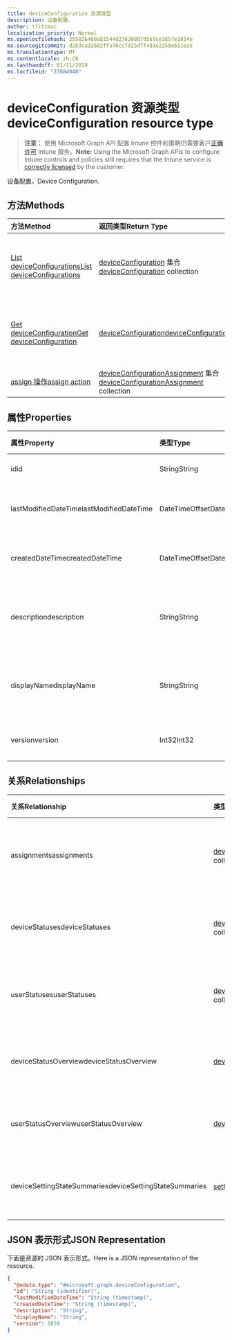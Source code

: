 ```yaml
---
title: deviceConfiguration 资源类型
description: 设备配置。
author: tfitzmac
localization_priority: Normal
ms.openlocfilehash: 255826460a81544d27620807d569ce3857e1034e
ms.sourcegitcommit: d2b3ca32602ffa76cc7925d7f4d1e2258e611ea5
ms.translationtype: MT
ms.contentlocale: zh-CN
ms.lasthandoff: 01/11/2019
ms.locfileid: "27884040"
---
```

# <a name="deviceconfiguration-resource-type"></a><span data-ttu-id="20b0f-103">deviceConfiguration 资源类型</span><span class="sxs-lookup"><span data-stu-id="20b0f-103">deviceConfiguration resource type</span></span>

> <span data-ttu-id="20b0f-104">**注意：** 使用 Microsoft Graph API 配置 Intune 控件和策略仍需要客户[正确许可](https://go.microsoft.com/fwlink/?linkid=839381) Intune 服务。</span><span class="sxs-lookup"><span data-stu-id="20b0f-104">**Note:** Using the Microsoft Graph APIs to configure Intune controls and policies still requires that the Intune service is [correctly licensed](https://go.microsoft.com/fwlink/?linkid=839381) by the customer.</span></span>

<span data-ttu-id="20b0f-105">设备配置。</span><span class="sxs-lookup"><span data-stu-id="20b0f-105">Device Configuration.</span></span>
## <a name="methods"></a><span data-ttu-id="20b0f-106">方法</span><span class="sxs-lookup"><span data-stu-id="20b0f-106">Methods</span></span>
|<span data-ttu-id="20b0f-107">方法</span><span class="sxs-lookup"><span data-stu-id="20b0f-107">Method</span></span>|<span data-ttu-id="20b0f-108">返回类型</span><span class="sxs-lookup"><span data-stu-id="20b0f-108">Return Type</span></span>|<span data-ttu-id="20b0f-109">说明</span><span class="sxs-lookup"><span data-stu-id="20b0f-109">Description</span></span>|
|:---|:---|:---|
|[<span data-ttu-id="20b0f-110">List deviceConfigurations</span><span class="sxs-lookup"><span data-stu-id="20b0f-110">List deviceConfigurations</span></span>](../api/intune-deviceconfig-deviceconfiguration-list.md)|<span data-ttu-id="20b0f-111">[deviceConfiguration](../resources/intune-deviceconfig-deviceconfiguration.md) 集合</span><span class="sxs-lookup"><span data-stu-id="20b0f-111">[deviceConfiguration](../resources/intune-deviceconfig-deviceconfiguration.md) collection</span></span>|<span data-ttu-id="20b0f-112">列出 [deviceConfiguration](../resources/intune-deviceconfig-deviceconfiguration.md) 对象的属性和关系。</span><span class="sxs-lookup"><span data-stu-id="20b0f-112">List properties and relationships of the [deviceConfiguration](../resources/intune-deviceconfig-deviceconfiguration.md) objects.</span></span>|
|[<span data-ttu-id="20b0f-113">Get deviceConfiguration</span><span class="sxs-lookup"><span data-stu-id="20b0f-113">Get deviceConfiguration</span></span>](../api/intune-deviceconfig-deviceconfiguration-get.md)|[<span data-ttu-id="20b0f-114">deviceConfiguration</span><span class="sxs-lookup"><span data-stu-id="20b0f-114">deviceConfiguration</span></span>](../resources/intune-deviceconfig-deviceconfiguration.md)|<span data-ttu-id="20b0f-115">读取 [deviceConfiguration](../resources/intune-deviceconfig-deviceconfiguration.md) 对象的属性和关系。</span><span class="sxs-lookup"><span data-stu-id="20b0f-115">Read properties and relationships of the [deviceConfiguration](../resources/intune-deviceconfig-deviceconfiguration.md) object.</span></span>|
|[<span data-ttu-id="20b0f-116">assign 操作</span><span class="sxs-lookup"><span data-stu-id="20b0f-116">assign action</span></span>](../api/intune-deviceconfig-deviceconfiguration-assign.md)|<span data-ttu-id="20b0f-117">[deviceConfigurationAssignment](../resources/intune-deviceconfig-deviceconfigurationassignment.md) 集合</span><span class="sxs-lookup"><span data-stu-id="20b0f-117">[deviceConfigurationAssignment](../resources/intune-deviceconfig-deviceconfigurationassignment.md) collection</span></span>|<span data-ttu-id="20b0f-118">尚未记录</span><span class="sxs-lookup"><span data-stu-id="20b0f-118">Not yet documented</span></span>|

## <a name="properties"></a><span data-ttu-id="20b0f-119">属性</span><span class="sxs-lookup"><span data-stu-id="20b0f-119">Properties</span></span>
|<span data-ttu-id="20b0f-120">属性</span><span class="sxs-lookup"><span data-stu-id="20b0f-120">Property</span></span>|<span data-ttu-id="20b0f-121">类型</span><span class="sxs-lookup"><span data-stu-id="20b0f-121">Type</span></span>|<span data-ttu-id="20b0f-122">说明</span><span class="sxs-lookup"><span data-stu-id="20b0f-122">Description</span></span>|
|:---|:---|:---|
|<span data-ttu-id="20b0f-123">id</span><span class="sxs-lookup"><span data-stu-id="20b0f-123">id</span></span>|<span data-ttu-id="20b0f-124">String</span><span class="sxs-lookup"><span data-stu-id="20b0f-124">String</span></span>|<span data-ttu-id="20b0f-125">实体的键。</span><span class="sxs-lookup"><span data-stu-id="20b0f-125">Key of the entity.</span></span>|
|<span data-ttu-id="20b0f-126">lastModifiedDateTime</span><span class="sxs-lookup"><span data-stu-id="20b0f-126">lastModifiedDateTime</span></span>|<span data-ttu-id="20b0f-127">DateTimeOffset</span><span class="sxs-lookup"><span data-stu-id="20b0f-127">DateTimeOffset</span></span>|<span data-ttu-id="20b0f-128">上次修改对象的日期/时间。</span><span class="sxs-lookup"><span data-stu-id="20b0f-128">DateTime the object was last modified.</span></span>|
|<span data-ttu-id="20b0f-129">createdDateTime</span><span class="sxs-lookup"><span data-stu-id="20b0f-129">createdDateTime</span></span>|<span data-ttu-id="20b0f-130">DateTimeOffset</span><span class="sxs-lookup"><span data-stu-id="20b0f-130">DateTimeOffset</span></span>|<span data-ttu-id="20b0f-131">创建对象的日期/时间。</span><span class="sxs-lookup"><span data-stu-id="20b0f-131">DateTime the object was created.</span></span>|
|<span data-ttu-id="20b0f-132">description</span><span class="sxs-lookup"><span data-stu-id="20b0f-132">description</span></span>|<span data-ttu-id="20b0f-133">String</span><span class="sxs-lookup"><span data-stu-id="20b0f-133">String</span></span>|<span data-ttu-id="20b0f-134">管理员提供的设备配置说明。</span><span class="sxs-lookup"><span data-stu-id="20b0f-134">Admin provided description of the Device Configuration.</span></span>|
|<span data-ttu-id="20b0f-135">displayName</span><span class="sxs-lookup"><span data-stu-id="20b0f-135">displayName</span></span>|<span data-ttu-id="20b0f-136">String</span><span class="sxs-lookup"><span data-stu-id="20b0f-136">String</span></span>|<span data-ttu-id="20b0f-137">管理员提供的设备配置名称。</span><span class="sxs-lookup"><span data-stu-id="20b0f-137">Admin provided name of the device configuration.</span></span>|
|<span data-ttu-id="20b0f-138">version</span><span class="sxs-lookup"><span data-stu-id="20b0f-138">version</span></span>|<span data-ttu-id="20b0f-139">Int32</span><span class="sxs-lookup"><span data-stu-id="20b0f-139">Int32</span></span>|<span data-ttu-id="20b0f-140">设备配置的版本。</span><span class="sxs-lookup"><span data-stu-id="20b0f-140">Version of the device configuration.</span></span>|

## <a name="relationships"></a><span data-ttu-id="20b0f-141">关系</span><span class="sxs-lookup"><span data-stu-id="20b0f-141">Relationships</span></span>
|<span data-ttu-id="20b0f-142">关系</span><span class="sxs-lookup"><span data-stu-id="20b0f-142">Relationship</span></span>|<span data-ttu-id="20b0f-143">类型</span><span class="sxs-lookup"><span data-stu-id="20b0f-143">Type</span></span>|<span data-ttu-id="20b0f-144">说明</span><span class="sxs-lookup"><span data-stu-id="20b0f-144">Description</span></span>|
|:---|:---|:---|
|<span data-ttu-id="20b0f-145">assignments</span><span class="sxs-lookup"><span data-stu-id="20b0f-145">assignments</span></span>|<span data-ttu-id="20b0f-146">[deviceConfigurationAssignment](../resources/intune-deviceconfig-deviceconfigurationassignment.md) 集合</span><span class="sxs-lookup"><span data-stu-id="20b0f-146">[deviceConfigurationAssignment](../resources/intune-deviceconfig-deviceconfigurationassignment.md) collection</span></span>|<span data-ttu-id="20b0f-147">设备配置文件的分配列表。</span><span class="sxs-lookup"><span data-stu-id="20b0f-147">The list of assignments for the device configuration profile.</span></span>|
|<span data-ttu-id="20b0f-148">deviceStatuses</span><span class="sxs-lookup"><span data-stu-id="20b0f-148">deviceStatuses</span></span>|<span data-ttu-id="20b0f-149">[deviceConfigurationDeviceStatus](../resources/intune-deviceconfig-deviceconfigurationdevicestatus.md) 集合</span><span class="sxs-lookup"><span data-stu-id="20b0f-149">[deviceConfigurationDeviceStatus](../resources/intune-deviceconfig-deviceconfigurationdevicestatus.md) collection</span></span>|<span data-ttu-id="20b0f-150">按设备的设备配置安装状态。</span><span class="sxs-lookup"><span data-stu-id="20b0f-150">Device configuration installation status by device.</span></span>|
|<span data-ttu-id="20b0f-151">userStatuses</span><span class="sxs-lookup"><span data-stu-id="20b0f-151">userStatuses</span></span>|<span data-ttu-id="20b0f-152">[deviceConfigurationUserStatus](../resources/intune-deviceconfig-deviceconfigurationuserstatus.md) 集合</span><span class="sxs-lookup"><span data-stu-id="20b0f-152">[deviceConfigurationUserStatus](../resources/intune-deviceconfig-deviceconfigurationuserstatus.md) collection</span></span>|<span data-ttu-id="20b0f-153">用户的设备配置安装状态。</span><span class="sxs-lookup"><span data-stu-id="20b0f-153">Device configuration installation status by user.</span></span>|
|<span data-ttu-id="20b0f-154">deviceStatusOverview</span><span class="sxs-lookup"><span data-stu-id="20b0f-154">deviceStatusOverview</span></span>|[<span data-ttu-id="20b0f-155">deviceConfigurationDeviceOverview</span><span class="sxs-lookup"><span data-stu-id="20b0f-155">deviceConfigurationDeviceOverview</span></span>](../resources/intune-deviceconfig-deviceconfigurationdeviceoverview.md)|<span data-ttu-id="20b0f-156">设备配置设备状态概述</span><span class="sxs-lookup"><span data-stu-id="20b0f-156">Device Configuration devices status overview</span></span>|
|<span data-ttu-id="20b0f-157">userStatusOverview</span><span class="sxs-lookup"><span data-stu-id="20b0f-157">userStatusOverview</span></span>|[<span data-ttu-id="20b0f-158">deviceConfigurationUserOverview</span><span class="sxs-lookup"><span data-stu-id="20b0f-158">deviceConfigurationUserOverview</span></span>](../resources/intune-deviceconfig-deviceconfigurationuseroverview.md)|<span data-ttu-id="20b0f-159">设备配置用户状态概述</span><span class="sxs-lookup"><span data-stu-id="20b0f-159">Device Configuration users status overview</span></span>|
|<span data-ttu-id="20b0f-160">deviceSettingStateSummaries</span><span class="sxs-lookup"><span data-stu-id="20b0f-160">deviceSettingStateSummaries</span></span>|<span data-ttu-id="20b0f-161">[settingStateDeviceSummary](../resources/intune-deviceconfig-settingstatedevicesummary.md) 集合</span><span class="sxs-lookup"><span data-stu-id="20b0f-161">[settingStateDeviceSummary](../resources/intune-deviceconfig-settingstatedevicesummary.md) collection</span></span>|<span data-ttu-id="20b0f-162">设备配置设置状态设备摘要</span><span class="sxs-lookup"><span data-stu-id="20b0f-162">Device Configuration Setting State Device Summary</span></span>|

## <a name="json-representation"></a><span data-ttu-id="20b0f-163">JSON 表示形式</span><span class="sxs-lookup"><span data-stu-id="20b0f-163">JSON Representation</span></span>
<span data-ttu-id="20b0f-164">下面是资源的 JSON 表示形式。</span><span class="sxs-lookup"><span data-stu-id="20b0f-164">Here is a JSON representation of the resource.</span></span>
<!-- {
  "blockType": "resource",
  "keyProperty": "id",
  "@odata.type": "microsoft.graph.deviceConfiguration"
}
-->
``` json
{
  "@odata.type": "#microsoft.graph.deviceConfiguration",
  "id": "String (identifier)",
  "lastModifiedDateTime": "String (timestamp)",
  "createdDateTime": "String (timestamp)",
  "description": "String",
  "displayName": "String",
  "version": 1024
}
```



